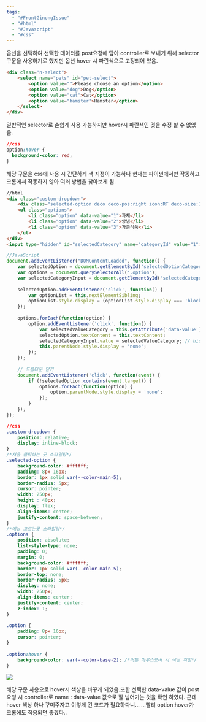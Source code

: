```yaml
---
tags:
  - "#FrontGinongIssue"
  - "#html"
  - "#Javascript"
  - "#css"
---
```


옵션을 선택하여 선택한 데이터를 post요청에 담아 controller로 보내기 위해 selector 구문을 사용하기로 했지만 옵션 hover 시 파란색으로 고정되어 있음.

```html
<div class="n-select"> 
	<select name="pets" id="pet-select"> 
		<option value="">Please choose an option</option> 
		<option value="dog">Dog</option> 
		<option value="cat">Cat</option> 
		<option value="hamster">Hamster</option> 
	</select> 
</div>
```
일반적인 selector로 손쉽게 사용 가능하지만 hover시 파란색인 것을 수정 할 수 없었음. 
```css
//css 
option:hover {
  background-color: red;
}

```
해당 구문을 css에 사용 시 간단하게 색 지정이 가능하나 현재는 파이썬에서만 작동하고 크롬에서 작동하지 않아 여러 방법을 찾아보게 됨.


```html
//html
<div class="custom-dropdown">  
    <div class="selected-option deco deco-pos:right icon:RT deco-size:1 deco-color:main-6" id="selectedOptionCategory">카테고리 선택</div>  
    <ul class="options">  
        <li class="option" data-value="1">과채</li>  
        <li class="option" data-value="2">앙념</li>  
        <li class="option" data-value="3">가공식품</li>  
    </ul>  
</div>
<input type="hidden" id="selectedCategory" name="categoryId" value="1">
```
```js
//JavaScript
document.addEventListener("DOMContentLoaded", function() {  
    var selectedOption = document.getElementById('selectedOptionCategory');  
    var options = document.querySelectorAll('.option');  
    var selectedCategoryInput = document.getElementById('selectedCategory');  
  
    selectedOption.addEventListener('click', function() {  
        var optionList = this.nextElementSibling;  
        optionList.style.display = (optionList.style.display === 'block') ? 'none' : 'block';  
    });  
  
    options.forEach(function(option) {  
        option.addEventListener('click', function() {  
            var selectedValueCategory = this.getAttribute('data-value');  
            selectedOption.textContent = this.textContent;  
            selectedCategoryInput.value = selectedValueCategory; // hidden input에 선택된 값을 설정  
            this.parentNode.style.display = 'none';  
        });  
    });  
  
    // 드롭다운 닫기  
    document.addEventListener('click', function(event) {  
        if (!selectedOption.contains(event.target)) {  
            options.forEach(function(option) {  
                option.parentNode.style.display = 'none';  
            });  
        }  
    });  
});
```

```css
//css
.custom-dropdown {  
    position: relative;  
    display: inline-block;  
}  
/*처음 클릭하는 곳 스타일링*/  
.selected-option {  
    background-color: #ffffff;  
    padding: 8px 16px;  
    border: 1px solid var(--color-main-5);  
    border-radius: 5px;  
    cursor: pointer;  
    width: 250px;  
    height : 40px;  
    display: flex;  
    align-items: center;  
    justify-content: space-between;  
}  
/*메뉴 고르는곳 스타일링*/  
.options {  
    position: absolute;  
    list-style-type: none;  
    padding: 0;  
    margin: 0;  
    background-color: #ffffff;  
    border: 1px solid var(--color-main-5);  
    border-top: none;  
    border-radius: 5px;  
    display: none;  
    width: 250px;  
    align-items: center;  
    justify-content: center;  
    z-index: 1;  
}  
  
.option {  
    padding: 8px 16px;  
    cursor: pointer;  
}  
  
.option:hover {  
    background-color: var(--color-base-2); /*버튼 마우스오버 시 색상 지정*/  
}
```

![](https://i.imgur.com/7OZ6NiU.png)


해당 구문 사용으로 hover시 색상을 바꾸게 되었음.또한 선택한 data-value 값이 post요청 시 controller로 name : data-value 값으로 잘 넘어가는 것을 확인 하였다.
근데 hover 색상 하나 꾸며주자고 이렇게 긴 코드가 필요하다니... ...빨리 option:hover가 크롬에도 적용되면 좋겠다..